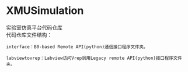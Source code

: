 # XMUSimulation
实验室仿真平台代码仓库  
代码仓库文件结构：  
  
    interface：B0-based Remote API(python)通信接口程序文件夹。  
    
    labviewtovrep：Labview访问Vrep调用Legacy remote API(python)接口程序文件夹。

